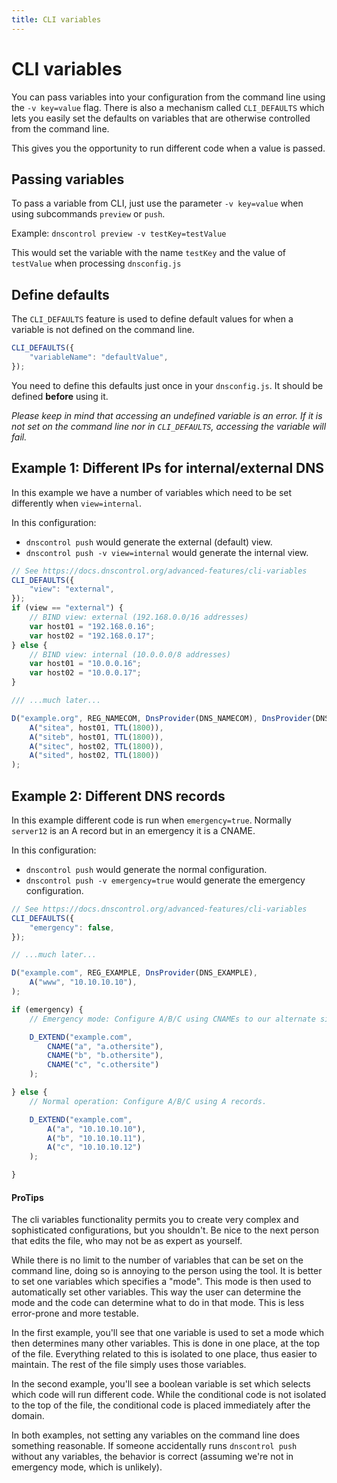 ```yaml
---
title: CLI variables
---
```

# CLI variables

You can pass variables into your configuration from the command line using the `-v key=value` flag. There is also a mechanism called `CLI_DEFAULTS` which lets you easily set the defaults on variables that are otherwise controlled from the command line.

This gives you the opportunity to run different code when a value is passed.

## Passing variables

To pass a variable from CLI, just use the parameter `-v key=value` when using subcommands `preview` or `push`.

Example: `dnscontrol preview -v testKey=testValue`

This would set the variable with the name `testKey` and the value of `testValue` when processing `dnsconfig.js`

## Define defaults

The `CLI_DEFAULTS` feature is used to define default values for when a variable is not defined on the command line.

```javascript
CLI_DEFAULTS({
    "variableName": "defaultValue",
});
```

You need to define this defaults just once in your `dnsconfig.js`. It should be defined **before** using it.

_Please keep in mind that accessing an undefined variable is an error. If it is not set on the command line nor in `CLI_DEFAULTS`, accessing the variable will fail._

## Example 1: Different IPs for internal/external DNS

In this example we have a number of variables which need to be set differently when `view=internal`.

In this configuration:

* `dnscontrol push` would generate the external (default) view.
* `dnscontrol push -v view=internal` would generate the internal view.

```javascript
// See https://docs.dnscontrol.org/advanced-features/cli-variables
CLI_DEFAULTS({
    "view": "external",
});
if (view == "external") {
    // BIND view: external (192.168.0.0/16 addresses)
    var host01 = "192.168.0.16";
    var host02 = "192.168.0.17";
} else {
    // BIND view: internal (10.0.0.0/8 addresses)
    var host01 = "10.0.0.16";
    var host02 = "10.0.0.17";
}

/// ...much later...

D("example.org", REG_NAMECOM, DnsProvider(DNS_NAMECOM), DnsProvider(DNS_BIND),
    A("sitea", host01, TTL(1800)),
    A("siteb", host01, TTL(1800)),
    A("sitec", host02, TTL(1800)),
    A("sited", host02, TTL(1800))
);
```

## Example 2: Different DNS records

In this example different code is run when `emergency=true`.  Normally
`server12` is an A record but in an emergency it is a CNAME.

In this configuration:

* `dnscontrol push` would generate the normal configuration.
* `dnscontrol push -v emergency=true` would generate the emergency configuration.

```javascript
// See https://docs.dnscontrol.org/advanced-features/cli-variables
CLI_DEFAULTS({
    "emergency": false,
});

// ...much later...

D("example.com", REG_EXAMPLE, DnsProvider(DNS_EXAMPLE),
    A("www", "10.10.10.10"),
);

if (emergency) {
    // Emergency mode: Configure A/B/C using CNAMEs to our alternate site.

    D_EXTEND("example.com",
        CNAME("a", "a.othersite"),
        CNAME("b", "b.othersite"),
        CNAME("c", "c.othersite")
    );

} else {
    // Normal operation: Configure A/B/C using A records.

    D_EXTEND("example.com",
        A("a", "10.10.10.10"),
        A("b", "10.10.10.11"),
        A("c", "10.10.10.12")
    );

}
```

#### ProTips

The cli variables functionality permits you to create very complex and
sophisticated configurations, but you shouldn't. Be nice to the next person
that edits the file, who may not be as expert as yourself.

While there is no limit to the number of variables that can be set on the
command line, doing so is annoying to the person using the tool.  It is better
to set one variables which specifies a "mode".  This mode is then used to
automatically set other variables. This way the user can determine the mode and
the code can determine what to do in that mode. This is less error-prone and
more testable.

In the first example, you'll see that one variable is used to set a mode which
then determines many other variables.  This is done in one place, at the top of
the file. Everything related to this is isolated to one place, thus easier to
maintain. The rest of the file simply uses those variables.

In the second example, you'll see a boolean variable is set which selects which
code will run different code. While the conditional code is not isolated to the
top of the file, the conditional code is placed immediately after the domain.

In both examples, not setting any variables on the command line does something
reasonable. If someone accidentally runs `dnscontrol push` without any
variables, the behavior is correct (assuming we're not in emergency mode, which
is unlikely).

